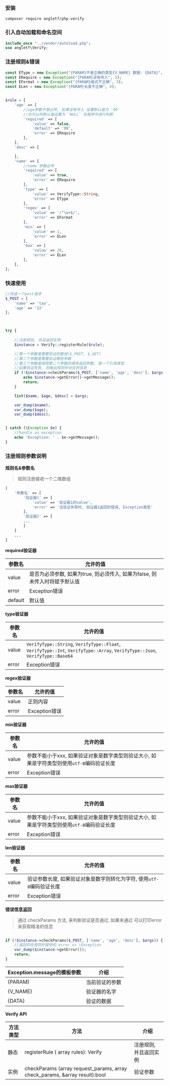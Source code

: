 ### 安装
```
composer require angletf/php-verify
```

### 引入自动加载和命名空间
```php
include_once "../vendor/autoload.php";
use angletf\Verify;
```

### 注册规则&错误
```php
const EType = new Exception("{PARAM}不是正确的类型{V_NAME} 数据: {DATA}", 1);
const ERequire = new Exception("{PARAM}没有传入", 2);
const EFormat = new Exception("{PARAM}格式不正确", 3);
const ELen = new Exception("{PARAM}长度不正确", 4);


$rule = [
    'age' => [
        //age参数不是必传, 如果没有传入 设置默认值为 '99'
        //也可以将默认值设置为 `NULL` 在程序中进行判断
        'required' => [
            'value' => false,
            'default' => '99',
            'error' => ERequire
        ],
    ],
    'desc' => [

    ],
    'name' => [
        //name 参数必传
        'required' => [
            'value' => true,
            'error' => ERequire
        ],
        'type' => [
            'value' => VerifyType::String,
            'error' => EType
        ],
        'regex' => [
            'value' => '/^\w+$/',
            'error' => EFormat
        ],
        'min' => [
            'value' => 1,
            'error' => ELen
        ],
        'max' => [
            'value' => 20,
            'error' => ELen
        ],
    ],
];
```

### 快速使用

```php
//伪造一个post请求
$_POST = [
    'name' => 'tao',
    'age' => '22'
];



try {
    
    //注册规则, 并且返回实例
    $instance = Verify::registerRule($rule);

    //第一个参数是需要验证的数组($_POST, $_GET)
    //第二个参数是需要验证哪些参数
    //第三个参数是按照第二个参数的顺序返回参数, 是一个引用类型
    //如果验证失败, 则输出规则中对应的信息
    if (!$instance->checkParams($_POST, ['name', 'age', 'desc'], $args)) {
        echo $instance->getError()->getMessage();
        return;
    }

    list($name, $age, $desc) = $args;

    var_dump($name);
    var_dump($age);
    var_dump($desc);


} catch (\Exception $e) {
    //handle an exception
    echo 'Exception: ' . $e->getMessage();
}

```

### 注册规则参数说明

**规则名&参数名**

> 规则注册接收一个二维数组
```php
[
    '参数名' => [
        '验证器1' => [
            'value' => '验证器1的value',
            'error' => '当验证失败时, 验证器1返回的错误, Exception类型'
        ],
        '验证器2' => [
        ...
        ]
    ]
    ...
]
```


**required验证器**

| 参数名     | 允许的值                                           |
|---------|------------------------------------------------|
| value   | 是否为必须参数, 如果为true, 则必须传入, 如果为false, 则未传入时将赋予默认值 |
| error   | Exception错误                                    |
| default | 默认值                                            |


**type验证器**

| 参数名     | 允许的值                                           |
|---------|------------------------------------------------|
| value   | `VerifyType::String`, `VerifyType::Float`, `VerifyType::Int`, `VerifyType::Array`, `VerifyType::Json`, `VerifyType::Base64` |
| error   | Exception错误                                    |

**regex验证器**

| 参数名     | 允许的值        |
|---------|-------------|
| value   | 正则内容        |
| error   | Exception错误 |

**min验证器**

| 参数名     | 允许的值        |
|---------|-------------|
| value   | 参数不能小于xxx, 如果验证对象是数字类型则验证大小, 如果是字符类型则使用`utf-8`编码验证长度         |
| error   | Exception错误 |

**max验证器**

| 参数名     | 允许的值        |
|---------|-------------|
| value   | 参数不能小于xxx, 如果验证对象是数字类型则验证大小, 如果是字符类型则使用`utf-8`编码验证长度         |
| error   | Exception错误 |

**len验证器**

| 参数名     | 允许的值        |
|---------|-------------|
| value   | 验证参数长度, 如果验证对象是数字则转化为字符, 使用`utf-8`编码验证长度    |
| error   | Exception错误 |

**错误信息返回**

> 通过 checkParams 方法, 来判断验证是否通过, 如果未通过 可以打印error来获取精准的信息

```php

if (!$instance->checkParams($_POST, ['name', 'age', 'desc'], $args)) {
    //返回你在规则中提供的 error => \Exception
    var_dump($instance->getError());
    return;
}
```

| Exception.message的模板参数 | 介绍      |
|--------------------|---------|
| {PARAM}            | 当前验证的参数 |
| {V_NAME}           | 验证器的名字  |
| {DATA}             | 验证的数据   |




**Verify API**

| 方法类型 | 方法                                                                         |介绍|
|------|----------------------------------------------------------------------------|---|
| 静态   | registerRule ( array rules): Verify                                        |注册规则, 并且返回实例|
| 实例   | checkParams (array request_params, array check_params, &array result):bool | 验证参数                                |


